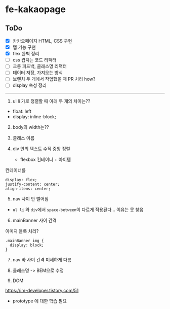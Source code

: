 # fe-kakaopage

## ToDo

- [x] 카카오페이지 HTML, CSS 구현
- [x] 탭 기능 구현
- [x] flex 완벽 정리
- [ ] css 겹치는 코드 리팩터
- [ ] 크롱 피드백, 클래스명 리팩터
- [ ] 데이터 저장, 가져오는 방식
- [ ] 브랜치 두 개에서 작업했을 때 PR 처리 how?
- [ ] display 속성 정리

---

1. ul li 가로 정렬할 때 아래 두 개의 차이는??

- float: left
- display: inline-block;

2. body의 width는??
3. 클래스 이름
4. div 안의 텍스트 수직 중앙 정렬

   - flexbox 컨테이너 + 아이템

컨테이너를

```
display: flex;
justify-content: center;
align-items: center;
```

5. nav 사이 안 벌어짐

- `ul li` 와 `div`에서 `space-between`이 다르게 적용된다... 이유는 못 찾음

6. mainBanner 사이 간격

이미지 블록 처리?

```
.mainBanner img {
  display: block;
}
```

7. nav 바 사이 간격 미세하게 다름

8. 클래스명 -> BEM으로 수정

9. DOM

https://im-developer.tistory.com/51

- prototype 에 대한 학습 필요
